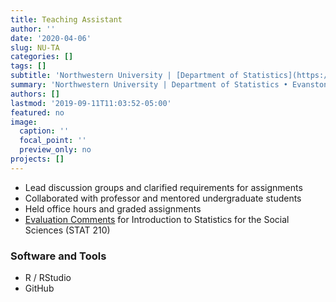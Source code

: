 ```yaml
---
title: Teaching Assistant
author: ''
date: '2020-04-06'
slug: NU-TA
categories: []
tags: []
subtitle: 'Northwestern University | [Department of Statistics](https://www.statistics.northwestern.edu/) • Evanston, IL • Sep 2019'
summary: 'Northwestern University | Department of Statistics • Evanston, IL • Sep 2019'
authors: []
lastmod: '2019-09-11T11:03:52-05:00'
featured: no
image:
  caption: ''
  focal_point: ''
  preview_only: no
projects: []
---
```



- Lead discussion groups and clarified requirements for assignments 
- Collaborated with professor and mentored undergraduate students
- Held office hours and graded assignments 
- [Evaluation Comments](CTEC-STAT210-comments.pdf) for Introduction to Statistics for the Social Sciences (STAT 210)  

### Software and Tools
- R / RStudio  
- GitHub  


